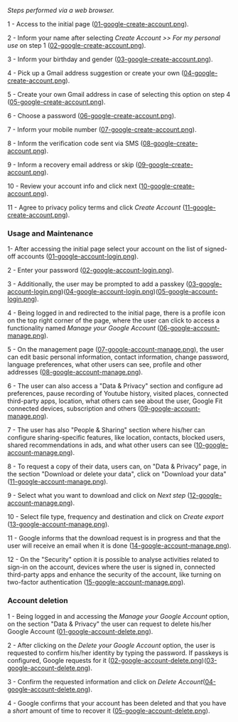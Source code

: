 
*Steps performed via a web browser.*

1 - Access to the initial page ([01-google-create-account.png](./create/01-google-create-account.png)).

2 - Inform your name after selecting *Create Account >> For my personal use* on step 1 ([02-google-create-account.png](./create/02-google-create-account.png)).

3 - Inform your birthday and gender ([03-google-create-account.png](./create/03-google-create-account.png)).

4 - Pick up a Gmail address suggestion or create your own  ([04-google-create-account.png](./create/04-google-create-account.png)).

5 - Create your own Gmail address in case of selecting this option on step 4  ([05-google-create-account.png](./create/05-google-create-account.png)).

6 - Choose a password ([06-google-create-account.png](./create/06-google-create-account.png)).

7 - Inform your mobile number ([07-google-create-account.png](./create/07-google-create-account.png)).

8 - Inform the verification code sent via SMS ([08-google-create-account.png](./create/08-google-create-account.png)).

9 - Inform a recovery email address or skip ([09-google-create-account.png](./create/09-google-create-account.png)).

10 - Review your account info and click next ([10-google-create-account.png](./create/10-google-create-account.png)).

11 - Agree to privacy policy terms and click *Create Account* ([11-google-create-account.png](./create/11-google-create-account.png)).


### Usage and Maintenance

 1- After accessing the initial page select your account on the list of signed-off accounts ([01-google-account-login.png](./usage/01-google-account-login.png)).

 2 - Enter your password ([02-google-account-login.png](./usage/02-google-account-login.png)).

3 - Additionally, the user may be prompted to add a passkey ([03-google-account-login.png](./usage/03-google-account-login.png))([04-google-account-login.png](./usage/04-google-account-login.png))([05-google-account-login.png](./usage/05-google-account-login.png)).

4 - Being logged in and redirected to the initial page, there is a profile icon on the top right corner of the page, where the user can click to access a functionality named _Manage your Google Account_ ([06-google-account-manage.png](./usage/06-google-account-manage.png)).

5 - On the management page ([07-google-account-manage.png](./usage/07-google-account-manage.png)), the user can edit basic personal information, contact information, change password, language preferences, what other users can see, profile and other addresses ([08-google-account-manage.png](./usage/08-google-account-manage.png)).

6 - The user can also access a "Data & Privacy" section and configure ad preferences, pause recording of Youtube history, visited places, connected third-party apps, location, what others can see about the user, Google Fit connected devices, subscription and others ([09-google-account-manage.png](./usage/09-google-account-manage.png)).

7 - The user has also "People & Sharing" section where his/her can configure sharing-specific features, like location, contacts, blocked users, shared recommendations in ads, and what other users can see ([10-google-account-manage.png](./usage/10-google-account-manage.png)).

8 - To request a copy of their data, users can, on "Data & Privacy" page, in the section "Download or delete your data", click on "Download your data" ([11-google-account-manage.png](./usage/11-google-account-manage.png)).

9 - Select what you want to download and click on *Next step* ([12-google-account-manage.png](./usage/12-google-account-manage.png)).

10 - Select file type, frequency and destination and click on *Create export* ([13-google-account-manage.png](./usage/13-google-account-manage.png)).

11 - Google informs that the download request is in progress and that the user will receive an email when it is done ([14-google-account-manage.png](./usage/14-google-account-manage.png)).

12 - On the "Security" option it is possible to analyse activities related to sign-in on the account, devices where the user is signed in, connected third-party apps and enhance the security of the account, like turning on two-factor authentication ([15-google-account-manage.png](./usage/15-google-account-manage.png)).

### Account deletion

1 - Being logged in and accessing the _Manage your Google Account_ option, on the section "Data & Privacy" the user can request to delete his/her Google Account ([01-google-account-delete.png](./deletion/01-google-account-delete.png)).

2 - After clicking on the *Delete your Google Account* option, the user is requested to confirm his/her identity by typing the password. If passkeys is configured, Google requests for it ([02-google-account-delete.png](./deletion/02-google-account-delete.png))([03-google-account-delete.png](./deletion/03-google-account-delete.png)).

3 - Confirm the requested information and click on *Delete Account*([04-google-account-delete.png](./deletion/04-google-account-delete.png)).

4 - Google confirms that your account has been deleted and that you have a _short_ amount of time to recover it ([05-google-account-delete.png](./deletion/05-google-account-delete.png)).

